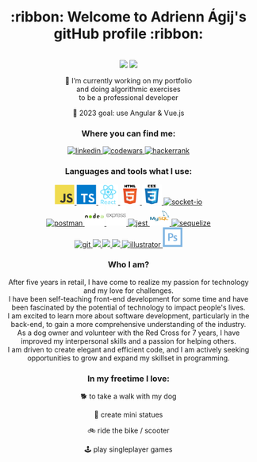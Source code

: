 
<h1 align="center">
    :ribbon: Welcome to Adrienn Ágij's gitHub profile :ribbon:
</h1>

<br/>

<div id="header" align="center">
<img src="https://lh3.googleusercontent.com/HsBpmb1OjwafONMwij-ZVnpmaBE6_KZDzt27LNeHkCEBWCwrvkwnUeQGr_cD5jnORAbmmhNn8To9QAL-qCSAZS1jJv9uVzGMG-Cvt5UGfdG7-xZhJ-VycUE4FCje8ePN1-5r9iwOvhKTA9vaT1lHLpdl_rU7D6WfSSqEnlRVkyHGV8SiMVcy5E3h9KiUJ8MzTNg0JALxgNmyz59ImT-Bv6yuW2tg5buLT_iSM8JJ-UH42S_5tAUzfEnTe6nB0pOZQvPebCcUANJnHzu-CenaEUQi4rDFOXZ0iI25f6-X_qbcDTpQ4RbScq3BwD47g0IjGK_QN_JfTJCyZVWwYE0ySVTqr3Hr2-IuLJ7I2G9iMLS2Ctv8EXeBeUgQpKzWG_2toLv0e6K2rCgMAHrgb6NAMv2Yrea-KRvsfTnt4VI6AEtoKfmfrlifMrixlXyJK4byUFS_a9EFNz3xGwVlRQQ7yKsdm4cBsVUo1hT8jEFgpVt7mCrNDGoYYA36reBTmaH-jw9xfNflDAlUEzsOueHRYnpVvnnvOvdVp9JLLbUHHog5wqOvV6NPAt0goNu20WFDvENl8expqc3tZgbzNhM7-8rmTXBL1zVx1pYIr3c4-XzUk0WMWKVDQK56xtlYjD4wC0wJFWL6j-p9Njh_pbb4CD02V8NPa0vLI7zXFdHC8q200S-ZipBDZVpvpb9Iz6SqtB1M1JUw5v7RQ2F9GBpAGim_ibi8or6egDhTnnOMLzT7MiIVfGe-xhxJfDCLd_C6r6GbLzuogCScikBc2-3obssDJc6peBOFTLNnKJId6uLQkHYhNy4CAuDsgl08hJ6o-BxyhaDZoaspqpQhRm9upTIZgmm4PAZXkGQm7RJnSBmMvDep865SXacBOyaoUelcyV1RUAlbXd7CKn2OlaMl6cMlZfjGR3iOuhKhIzXh3MYuveNfIE608BAhMMSNR44YgOdT0UZtk1pb8VO7yb_jBGzyrR53PvkclqPsphC8m88DIlrBrrKzHXBgPrgRdonx45uMyOejFuhO2yxnn6rm=s893-no?authuser=0" width="130"/>
  <img src="https://media.giphy.com/media/M9gbBd9nbDrOTu1Mqx/giphy.gif" width="100"/>


<br/>

🔭 I’m currently working on my portfolio </br>
and doing algorithmic exercises <br/>
to be a professional developer

:dart: 2023 goal: use Angular & Vue.js

### Where you can find me:
<a href="https://www.linkedin.com/in/odrienn/">
  <img src="https://user-images.githubusercontent.com/108215852/225663081-11a5694f-b215-4591-b085-32510b2d2cac.png" alt="linkedin" width="40" height="40"/>
</a> 
<a href="https://www.codewars.com/users/odrienn">
  <img src="https://uploads-ssl.webflow.com/62e95dddfb380a0e61193e7d/6398cedc2829e880d31725a1_logo-black.png" alt="codewars" width="40" height="40"/>
</a>
<a href="https://www.hackerrank.com/agij_adrienn">
  <img src="https://friconix.com/png/fi-cnsuxx-hackerrank.png" alt="hackerrank" width="40" height="40"/>
</a>

### Languages and tools what I use:
<div>
  <a href="https://developer.mozilla.org/en-US/docs/Web/JavaScript" target="_blank" rel="noreferrer">
    <img src="https://raw.githubusercontent.com/devicons/devicon/master/icons/javascript/javascript-original.svg" alt="javascript" width="40" height="40"/>     </a>
  <a href="https://www.typescriptlang.org/" target="_blank" rel="noreferrer">
    <img src="https://raw.githubusercontent.com/devicons/devicon/master/icons/typescript/typescript-original.svg" alt="typescript" width="40" height="40"/> 
  </a>
  <a href="https://reactjs.org/" target="_blank" rel="noreferrer">
    <img src="https://raw.githubusercontent.com/devicons/devicon/master/icons/react/react-original-wordmark.svg" alt="react" width="40" height="40"/>
  </a>
  <a href="https://www.w3.org/html/" target="_blank" rel="noreferrer">
    <img src="https://raw.githubusercontent.com/devicons/devicon/master/icons/html5/html5-original-wordmark.svg" alt="html5" width="40" height="40"/>
  </a>
  <a href="https://www.w3schools.com/css/" target="_blank" rel="noreferrer">
    <img src="https://raw.githubusercontent.com/devicons/devicon/master/icons/css3/css3-original-wordmark.svg" alt="css3" width="40" height="40"/>
  </a>
  <a href="https://socket.io/" target="_blank" rel="noreferrer">
    <img src="https://upload.wikimedia.org/wikipedia/commons/thumb/9/96/Socket-io.svg/1200px-Socket-io.svg.png" alt="socket-io" width="40" height="40"/>
  </a>
    <br/>
  <a href="https://postman.com" target="_blank" rel="noreferrer">
    <img src="https://www.vectorlogo.zone/logos/getpostman/getpostman-icon.svg" alt="postman" width="40" height="40"/>
  </a>
  <a href="https://nodejs.org" target="_blank" rel="noreferrer">
    <img src="https://raw.githubusercontent.com/devicons/devicon/master/icons/nodejs/nodejs-original-wordmark.svg" alt="nodejs" width="40" height="40"/>
  </a>
  <a href="https://expressjs.com" target="_blank" rel="noreferrer">
    <img src="https://raw.githubusercontent.com/devicons/devicon/master/icons/express/express-original-wordmark.svg" alt="express" width="40" height="40"/> 
  </a>
  <a href="https://jestjs.io" target="_blank" rel="noreferrer">
    <img src="https://www.vectorlogo.zone/logos/jestjsio/jestjsio-icon.svg" alt="jest" width="40" height="40"/>
  </a>
  <a href="https://www.mysql.com/" target="_blank" rel="noreferrer">
    <img src="https://raw.githubusercontent.com/devicons/devicon/master/icons/mysql/mysql-original-wordmark.svg" alt="mysql" width="40" height="40"/>
  </a>
  <a href="https://sequelize.org/" target="_blank" rel="noreferrer">
    <img src="https://seeklogo.com/images/S/sequelize-logo-9A5075DB9F-seeklogo.com.png" alt="sequelize" width="40" height="40"/>
  </a>
    <br/>
  <a href="https://git-scm.com/" target="_blank" rel="noreferrer">
    <img src="https://www.vectorlogo.zone/logos/git-scm/git-scm-icon.svg" alt="git" width="40" height="40"/>
  </a>
  <a href="https://jwt.io/" target="_blank" rel="noreferrer">
    <img height=40 src="https://vegibit.com/wp-content/uploads/2018/07/JSON-Web-Token-Authentication-With-Node.png"/>
  </a>
  <a href="https://github.com/" target="_blank" rel="noreferrer">
    <img height=40 src="https://cdn.jsdelivr.net/gh/devicons/devicon/icons/github/github-original.svg"/>
  </a>
  <a href="https://www.canva.com/" target="_blank" rel="noreferrer">
  <img height=40 src="https://cdn.jsdelivr.net/gh/devicons/devicon/icons/canva/canva-original.svg"/>
  </a>
  <a href="https://www.adobe.com/in/products/illustrator.html" target="_blank" rel="noreferrer">
    <img src="https://www.vectorlogo.zone/logos/adobe_illustrator/adobe_illustrator-icon.svg" alt="illustrator" width="40" height="40"/>
  </a>
  <a href="https://www.photoshop.com/en" target="_blank" rel="noreferrer">
    <img src="https://raw.githubusercontent.com/devicons/devicon/master/icons/photoshop/photoshop-line.svg" alt="photoshop" width="40" height="40"/>
  </a>
</div>
    
### Who I am?

After five years in retail, I have come to realize my passion for technology and my love for challenges.<br/>
I have been self-teaching front-end development for some time and have been fascinated by the potential of technology to impact people's lives.<br/>
I am excited to learn more about software development, particularly in the back-end, to gain a more comprehensive understanding of the industry.<br/>
As a dog owner and volunteer with the Red Cross for 7 years, I have improved my interpersonal skills and a passion for helping others.<br/>
I am driven to create elegant and efficient code, and I am actively seeking opportunities to grow and expand my skillset in programming.

### In my freetime I love: 

  :dog2: to take a walk with my dog

  :statue_of_liberty: create mini statues

  :bike: ride the bike / scooter

  :joystick: play singleplayer games

